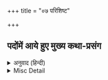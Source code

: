 +++
title = "०७ परिशिष्ट"

+++


## पदोंमें आये हुए मुख्य कथा-प्रसंग


<details><summary>अनुवाद (हिन्दी)</summary>

कैकेयीको वरदान—  
महाराज दशरथ एक बार देवराज इन्द्रकी सहायता करने स्वर्ग गये थे। वहाँ असुरोंसे वे युद्ध कर रहे थे। रानी कैकेयी भी उनके साथ थी। युद्धमें शत्रुका बाण लगनेसे महाराज दशरथके रथका धुरा टूट गया। रानी कैकेयीने इसे देख लिया और तुरंत रथसे कूदकर धुरेके स्थानपर अपना हाथ लगा दिया। युद्धमें उलझे महाराजको इसका कुछ पता नहीं लगा। युद्ध समाप्त होनेपर उन्होंने रानीका रक्तसे लथपथ हाथ देखा। रानी कैकेयीके साहस और सहायतासे प्रसन्न होकर महाराजने उनसे कोई भी दो वरदान माँग लेनेको कहा। रानीने उस समय कहा—‘जब कभी आवश्यकता होगी, तब माँग लूँगी।’ श्रीरामके राज्याभिषेककी जब महाराजने तैयारी की, तब इन्हीं दोनों वरदानोंको स्मरण दिलाकर उन्होंने भरतके लिये राज्य और श्रीरामके लिये चौदह वर्षका वनवास माँगा।  
अहल्या-उद्धार—  
गौतम ऋषिकी पत्नी अहल्याके सौन्दर्यपर इन्द्र मोहित हो गये थे। एक रात्रिमें भ्रमवश सबेरा हुआ समझकर ऋषि स्नान-संध्या करने नदी-किनारे चल पड़े। उसी समय इन्द्र गौतमका रूप धारण करके अहल्याके पास आये और अहल्याको धोखा देकर उनका सतीत्व नष्ट किया। इधर महर्षि गौतमको मार्गमें ही अपनी भूलका पता लग गया। रात्रि अधिक है, यह जानकर वे लौट पड़े। आश्रमपर आकर इन्द्रको देखकर और सब रहस्य जानकर उन्होंने इन्द्रको सहस्र भग होनेका तथा अहल्याको पत्थर हो जानेका शाप दे दिया। पीछे क्रोध शान्त होनेपर उन्होंने इन्द्रको कहा—‘तुम्हारे भग पीछे नेत्र बन जायँगे।’ अहल्याको बताया कि श्रीरामकी चरणधूलि पाकर वह पुनः स्त्री होकर ऋषिके पास तपोलोकमें आ जायगी। महर्षि विश्वामित्रकी यज्ञ-रक्षा करके जनकपुर जाते हुए श्रीराम गौतमजीके आश्रममें पहुँचे। उस निर्जन आश्रम और स्त्रीके आकारकी शिलाका भेद विश्वामित्रजीसे जानकर अपने चरणोंसे उन्होंने शिला बनी अहल्याको छू दिया; जिससे वह शापमुक्त होकर फिर नारी हो गयी और अपने पतिके लोकको चली गयी।  
बालि-त्रास—  
एक बार बालिका दुन्दुभि नामके राक्षससे युद्ध हुआ। बालिने उस राक्षसको मारकर ऋष्यमूक पर्वतपर फेंक दिया। राक्षसके शरीरसे निकले रक्तसे उस पर्वतपर रहनेवाले एक ऋषिका आश्रम अपवित्र हो गया। इससे क्रोधित होकर ऋषिने शाप दे दिया कि यदि बालि फिर इस पर्वतपर आयेगा तो उसकी मृत्यु हो जायगी। इस शापके भयसे वानरराज बालि उस पर्वतपर नहीं जाता था।  
पहले बालि और सुग्रीव इन दोनों भाइयोंमें बड़ी मित्रता थी। एक दिन मयके पुत्र मायावी राक्षसने किष्किन्धा आकर बालिको युद्धके लिये ललकारा। बालि उसके पीछे दौड़ा तो राक्षस भागकर एक गुफामें घुस गया। सुग्रीव भी भाईके साथ ही आये थे। बालिने उन्हें एक पक्ष प्रतीक्षा करनेको कहा और स्वयं गुफामें घुस गया। सुग्रीव महीनेभर वहीं प्रतीक्षा करते रहे; किंतु जब गुफासे बड़ी भारी रक्तधारा निकली, तब उन्होंने समझा कि राक्षसने बालिको मार दिया है। इससे गुफाद्वारपर चट्टान रखकर वे किष्किन्धा भाग आये। मन्त्रियोंने बालिको मरा समझकर सुग्रीवको राजा बना दिया। राक्षसको मारकर बालि जब लौटा, तब सुग्रीवको राजसिंहासनपर बैठे देखकर उसे बड़ा क्रोध आया। उसने सुग्रीवकी स्त्री, घर आदि सब छीन लिया और उन्हें भी मारनेके लिये दौड़ा। भयभीत सुग्रीव चारों ओर भागते फिरे। अन्तमें वे ऋष्यमूक पर्वतपर आकर रहने लगे; क्योंकि वहाँ बालि शापके भयसे नहीं आता था।  
सप्त-ताल—  
किसी समय बालिने तालके सात फल एकत्र किये। उन्हें रखकर वह स्नान करने पम्पा-सरोवरमें गया। लौटनेपर उसने देखा कि उन फलोंपर एक सर्प बैठा है। अपने फलोंके दूषित हो जानेसे बालिने क्रोधमें आकर उस सर्पको शाप दिया—‘ये सातों ताल तेरे शरीरको फोड़कर उगेंगे।’ जब नागमाताको इस बातका पता लगा, तब अपने पुत्रकी मृत्युसे दुःखी होकर उन्होंने बालिको शाप दिया—‘जो एक बाणसे इन ताल-वृक्षोंको काट देगा, उसीके द्वारा तू मारा जायगा।’ श्रीरामके मिलनेपर उनसे सुग्रीवने यह कथा सुनायी। सुग्रीवको अपने पराक्रमका विश्वास दिलानेके लिये श्रीरामने एक ही बाणसे उन सातों तालके वृक्षोंको काट दिया।  
बालि-वध—  
श्रीरामने सुग्रीवको बालिसे युद्ध करने भेजा। सुग्रीवकी ललकार सुनकर बालि भी क्रोधमें भरा युद्ध करने आ गया। एक बार तो बालिका घूँसा खाकर सुग्रीव व्याकुल होकर भाग खड़े हुए; किंतु प्रभुने उनके गलेमें पहचानके लिये पुष्पोंकी माला पहनाकर फिर भेजा। मल्लयुद्धमें जब सुग्रीव थकने लगे, तब श्रीरामने बालिके हृदयमें बाण मार दिया। जब प्रभु सम्मुख आये—बालिने पहले तो उन्हें प्रेमभरा उलाहना दिया, फिर विनम्र हो गया। श्रीरामने बालिको वैकुण्ठ भेज दिया। बालिके मरनेपर किष्किन्धाका राज्य सुग्रीवको प्रभुने दिया और बालिकुमार अंगदको उनका युवराज बनाया।  
सुरसा—  
नागोंकी माताका नाम सुरसा है। श्रीहनुमान् जी सीताकी खोजमें जब लंका जाने लगे, तब देवताओंने यह जाननेके लिये कि लंका जाकर वे सफल हो सकें इतना बल तथा बुद्धि उनमें है या नहीं, सुरसाको उनकी परीक्षा लेने भेजा। सुरसाने मार्गमें आकर उन्हें रोका और बोली—‘मुझे भूख लगी है। मैं तुम्हें खाऊँगी।’ पहले तो हनुमान् जी ने प्रार्थना की—‘मुझे श्रीरामका कार्य करके लौट आने दो और प्रभुको श्रीजानकीका समाचार दे लेने दो, तब खा लेना।’ फिर भी जब सुरसा इसपर राजी न हुई तब बोले—‘अच्छा खा लो।’ सुरसा जितना मुख फैलाती थी, हनुमान् जी  उससे दुगुना बड़ा अपना शरीर कर लेते थे। अन्तमें जब सुरसाने सौ योजन-जितना मुख फैलाया, तब हनुमान् जी बहुत छोटे हो गये और झटसे उसके मुखमें जाकर फिर निकल आये। उगले हुएको तो कोई खाता नहीं। हनुमान् जी की बुद्धि और बल देखकर सुरसाने उन्हें आशीर्वाद दिया और चली गयी।  
रावणको नलकूबरका शाप—  
स्वर्गकी अप्सरा रम्भा एक दिन शृंगार करके कुबेरके पुत्र नलकूबरके पास जा रही थी। मार्गमें रावण मिला, रम्भाके रूपपर मुग्ध होकर उसे रावणने पकड़ लिया। रम्भाने कहा—‘कुबेर आपके बड़े भाई हैं। उनके पुत्र नलकूबरके पास आज जानेका मैं वचन दे चुकी हूँ। आज मैं आपकी पुत्रवधूके समान हूँ, अतः मुझे छोड़ दें।’ किंतु रावणने उसकी बात स्वीकार नहीं की। रम्भाके साथ उसने बलात्कार किया। जब यह समाचार नलकूबरको मिला, तब उन्होंने शाप दिया—‘अबसे रावण यदि किसी भी स्त्रीकी इच्छाके विरुद्ध उससे बलात्कार करेगा या उसे अपने राजभवनमें रखेगा तो तुरंत उसकी मृत्यु हो जायगी।’  
कागके नेत्र फोड़ना—  
एक दिन वनमें श्रीराम श्रीजानकीजीकी जंघापर मस्तक रखकर सो रहे थे। इन्द्रका पुत्र जयन्त कौएका रूप बनाकर वहाँ आया। उस दुष्टने चोंच तथा पंजेसे श्रीजानकीजीके अंगमें चोट की। श्रीजानकीके अंगसे रक्तकी बूँदें गिरने लगीं, जिससे श्रीराम जग गये। क्रोध करके उन्होंने एक तिनकेको ब्रह्मास्त्रसे अभिमन्त्रित करके कौएकी ओर फेंका। उस मन्त्रप्रेरित बाणके भयसे जयन्त अपने पिता इन्द्र, ब्रह्मा, शंकरजी तथा सभी लोकपालोंके यहाँ दौड़ता फिरा; किंतु किसीने उसे शरण नहीं दी। वह बाण उसके पीछे बराबर लगा रहा। अन्तमें देवर्षि नारदके कहनेसे वह श्रीरामकी ही शरणमें आया। भगवान् श्रीरामने उसका एक नेत्र उस बाणसे फोड़कर—उसे छोड़ दिया।  
बालिद्वारा रावणका पकड़ा जाना—  
रावण जब दिग्विजय करता हुआ किष्किन्धा पहुँचा, तब वानरराज बालि संध्या कर रहा था। रावणने बालिको युद्धके लिये ललकारा। बालिने कुछ देर प्रतीक्षा करनेको कहा; किंतु जब रावणने उतावली दिखायी, तब बालिने उसे पकड़कर अपनी काँखमें (भुजाके नीचे) दबा लिया। छः महीने रावण वहीं दबा रहा। इसके बाद एक दिन अवसर पाकर वह निकल भागा; किंतु फिर बालिने उसे दौड़कर पकड़ लिया और अपने शिशु पुत्र अंगदके पलनेमें लाकर बाँध दिया। शिशु अंगद उसे खेल-खेलमें थप्पड़ों और पैरोंसे मारते थे। पुलस्त्य मुनिके कहनेसे बालिने रावणको छोड़ा।  
बलिके साथ छल—  
दैत्यराज बलिने आचार्य शुक्रकी कृपासे देवताओंको जीतकर स्वर्गपर अधिकार कर लिया था। उनका अधिकार पक्का करानेके लिये शुक्राचार्य उनसे सौ अश्वमेध यज्ञ करा रहे थे। उनमेंसे निन्यानबे यज्ञ हो चुके थे। सौवें यज्ञके समय देवमाता अदितिकी आराधनासे प्रसन्न होकर भगवान् ने उनके यहाँ वामनरूपसे अवतार लिया। वामनभगवान् राजा बलिके यज्ञमें आये और बलिसे उन्होंने अपने पैरसे तीन पद भूमि माँगी। बलिने जब भूमि-दानका संकल्प कर लिया, तब भगवान् ने वामनरूप छोड़कर विराट् रूप धारण करके एक पैरसे सारी पृथ्वी और दूसरे पैरसे स्वर्गादि सब लोक नाप लिये। तीसरे पैरके बदले बलिने अपना शरीर दे दिया। भगवान् ने तीसरा पैर बलिके मस्तकपर रखा। बलिसे छीनकर स्वर्गका राज्य तो भगवान् ने इन्द्रको दे दिया; किंतु बलिको सुतललोकका राजा बनाया और यह वरदान दिया कि स्वयं वे सदा बलिके द्वारपर गदा लिये द्वारपालके रूपमें खड़े रहेंगे तथा सावर्णिमन्वन्तरमें बलिको इन्द्र बनायेंगे।  
हिरण्यकशिपुकी वरदान-प्राप्ति और वध—  
दैत्यराज हिरण्यकशिपुने सहस्रों वर्षतक कठोर तपस्या करके ब्रह्माजीसे यह वरदान प्राप्त कर लिया था कि वह ब्रह्माजीकी सृष्टिके किसी प्राणीके द्वारा नहीं मारा जायगा। इतना ही नहीं, वह न पृथ्वीपर मरेगा, न आकाशमें, न अस्त्र-शस्त्रसे मारा जायगा, न घरके भीतर या बाहर मारा जायगा, न दिनमें मारा जायगा, न रातमें, किसी मनुष्य या पशुसे भी नहीं मारा जायगा। यह वरदान पाकर वह अजेय हो गया। इन्द्रादि सभी देवताओंको जीतकर उसने स्वर्गपर अधिकार कर लिया। त्रिलोकीका स्वामी बनकर उसने यज्ञ, दान तथा भगवान् की पूजातक बंद करा दी। भगवान् का वह शत्रु बन गया। उसके पुत्र प्रह्लादजी भगवान् के परम भक्त थे। प्रह्लादसे भगवान् की भक्ति छुड़वानेके लिये हिरण्यकशिपुने उन्हें नाना प्रकारसे डराया-धमकाया; किंतु जब प्रह्लादजीने भगवान् की भक्ति नहीं छोड़ी, तब वह उनको मार डालनेके तरह-तरहके उपाय करने लगा। भगवान् ने उसके सब उत्पातोंसे प्रह्लादकी रक्षा की। अन्तमें जब वह स्वयं प्रह्लादको मारनेके लिये तलवार लेकर उठा, तब भगवान् पत्थरका खम्भा फाड़कर प्रकट हो गये। भगवान् का वह शरीर गलेसे नीचे मनुष्यका था और गलेसे ऊपर सिंहका। नृसिंहभगवान् ने झपटकर हिरण्यकशिपुको पकड़ लिया और संध्याके समय राजसभाकी बाहरी चौखटपर ले जाकर अपनी जाँघोंपर उसे पटककर नखसे उसका पेट फाड़ दिया।  
जय-विजयको शाप—  
ब्रह्माजीके चारों मानसपुत्र सनक, सनन्दन, सनातन और सनत्कुमार सदा पाँच वर्षके बालककी अवस्थामें रहते हैं। वे एक बार भगवान् विष्णुका दर्शन करने वैकुण्ठ गये। वैकुण्ठकी छः डॺोढ़ियोंको पारकर जब वे सातवें द्वारमें जाने लगे, तब जय और विजय नामके भगवान् के द्वारपालोंने नंग-धड़ंग बालकोंको बिना पूछे भीतर जाते देखकर मार्गमें बेंत अड़ाकर रोक दिया। इससे क्रोधमें आकर इन कुमारोंने उन द्वारपालोंको शाप दिया—‘तुमलोग तीन जन्मतक राक्षस होते रहो और वहाँ भगवान् से शत्रुता करके उनके द्वारा ही मारे जाओ।’ इसी शापसे जय-विजय पहले जन्ममें हिरण्यकशिपु और हिरण्याक्ष हुए , दूसरे जन्ममें रावण तथा कुम्भकर्ण और तीसरे जन्ममें शिशुपाल और दन्तवक्त्र हुए।  
रावणके सिर शिव-निर्माल्य हैं?—  
रावणने भगवान् शंकरकी पूजा करते समय यज्ञकुण्डमें अपने मस्तक काट-काटकर शंकरजीके निमित्त हवन कर दिया। भगवान् शंकरकी कृपासे उसके फिर सिर आ गये। शंकरजीको चढ़ाये होनेसे रावण अपने सिरोंको शिव-निर्माल्य मानता था।  
रावण नाम कैसे पड़ा?—  
एक बार रावण विमानपर बैठा कैलासके ऊपरसे जाने लगा। नन्दीश्वरके रोकनेपर भी जब वह नहीं माना, तब नन्दीश्वरने उसके विमानकी गति रोक दी। इससे क्रोधमें आकर रावण विमानसे उतर पड़ा और पूरे कैलास-पर्वतको उसने उखाड़कर अपने कंधोंपर रख लिया। वह कैलासको उठाकर फेंक देना चाहता था; किंतु भगवान् शंकरने पर्वतको अँगूठेसे दबा दिया, इससे रावण पर्वतके नीचे दबकर चिल्लाने लगा। सहस्र वर्षतक पर्वतके नीचे दबे रोते हुए वह शंकरजीकी स्तुति करता रहा। इससे कृपा करके शंकरजीने उसे पर्वतके नीचेसे निकलने दिया और बोले—‘तुम इतने दिनोंतक रोते रहे हो और सारे विश्वको अपने अत्याचारसे रुलानेवाले होगे, इसलिये तुम्हारा नाम रावण होगा।’  
महाराज सगर और सागर—  
महाराज सगर अश्वमेध यज्ञ कर रहे थे। उनके यज्ञका घोड़ा चुराकर इन्द्रने पातालमें कपिल मुनिके आश्रममें छोड़ दिया। महाराजने अपने साठ हजार पुत्रोंको घोड़ेका पता लगाने भेजा। जब पृथ्वीपर घोड़ा कहीं नहीं मिला, तब राजा सगरके वे पुत्र पृथ्वीको खोदने लगे और चारों ओरसे पातालतक खोद डाले। सगरपुत्रोंके खोदे स्थानमें जल भरे होनेसे ही समुद्र सागर कहा जाता है। भगवान् श्रीरामके महाराज सगर पूर्वपुरुष (पूर्वज) थे। सगरके पुत्रोंसे खोदा सागर महाराज सगरका पौत्र ही हुआ—अतः वह भी हमारा पूर्वज है, यह मानकर श्रीराम सागरसे मार्ग देनेकी प्रार्थना कर रहे थे।  
महिरावण—  
लंकासे बहुत दूरके द्वीपमें एक सहस्र भुजाओंवाला रावण रहता था। उसका नाम महिरावण था। ब्रह्माजीने उसे वरदान दिया था कि वह किसी पुरुषद्वारा नहीं मारा जायगा। राज्याभिषेकके बाद श्रीरामने उसपर चढ़ाई की; किंतु वह इतना बलवान् था कि उसके साथ युद्ध करनेमें सारी सेना तथा भाइयोंके साथ श्रीरघुनाथजी मूर्च्छित होकर युद्धभूमिमें गिर पड़े। अन्तमें हनुमान् जी के द्वारा समाचार पाकर स्वयं सीताजी वहाँ गयीं और महाकालीरूप धारण करके उन्होंने महिरावणका वध किया।  
पम्पासरोवरकी शुद्धि—  
मतंग ऋषिके आश्रमके आस-पासके मुनि नीच जाति समझकर शबरीजीका तिरस्कार करते थे। शबरीजी बड़े अँधेरे ही उठकर पम्पासरोवरका मार्ग तथा घाट स्वच्छ कर दिया करती थीं। मुनियोंमेंसे एकने किसी दिन छिपकर देखा कि कौन नित्य मार्ग स्वच्छ करता है। शबरीजीको देखकर उन मुनिने उनको बहुत डाँटा और उनका तिरस्कार किया। किंतु जैसे ही वे मुनि महाराज पम्पासरोवरमें स्नान करने घुसे, उनका स्पर्श होते ही सरोवरका जल विकृत हो गया। जलमें कीड़े पड़ गये और उससे दुर्गन्ध आने लगी। जब श्रीरघुनाथजी सीताजीका अन्वेषण करते हुए शबरीजीके आश्रममें पहुँचे, तब मुनियोंने एकत्र होकर पम्पासरोवरके जलके दोषको दूर कर देनेकी प्रार्थना की। श्रीरामने कहा—‘परम भक्ता शबरीजीका अपमान करनेसे सरोवरका जल विकृत हो गया है। उनका चरण जलमें पड़े तो जल स्वच्छ हो जायगा।’ मुनियोंके आग्रहसे शबरीजीने सरोवरमें स्नान किया। जलमें उनके चरण रखते ही सरोवरका जल दुर्गन्धरहित और निर्मल हो गया।  
महर्षि अगस्त्यद्वारा समुद्र-पान—  
बहुत-से दैत्य समुद्रके जलमें छिपे रहते थे। वे अवसर पाकर निकलते और संसारमें उत्पात करके फिर जलमें छिप जाते थे। देवराज इन्द्रने महर्षि अगस्त्यसे प्रार्थना की। उनकी प्रार्थना स्वीकार करके अगस्त्यजी तीन अंजलिमें ही पूरे समुद्रका जल पी गये। जल सूख जानेपर इन्द्रने उन सब असुरोंको मार डाला। देवताओंने समुद्रको फिर भर देनेकी प्रार्थना की; किंतु अगस्त्यजीने कहा—‘वह जल तो मेरे उदरमें पच गया।’ पीछे भगवान् ने कृपापूर्वक समुद्रको जलसे पूर्ण किया।
</details>

<details><summary>Misc Detail</summary>

अन्तिम पृष्ठ
</details>